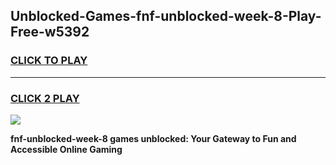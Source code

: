 
## Unblocked-Games-fnf-unblocked-week-8-Play-Free-w5392
<h3>
<a href="https://premium76.site?title=fnf-unblocked-week-8&ref=23A">CLICK TO PLAY</a></h3>
<hr>

<h3>
<a href="https://premium76.site?title=fnf-unblocked-week-8&ref=23A">CLICK 2 PLAY</a>
  
</h3>

<a href="https://premium76.site?title=fnf-unblocked-week-8&ref=23A"><img src="https://clearcache.store/games.png"></a>


**fnf-unblocked-week-8 games unblocked: Your Gateway to Fun and Accessible Online Gaming**
